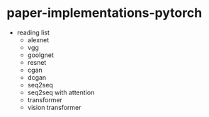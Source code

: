 # paper-implementations-pytorch

- reading list
  - alexnet
  - vgg
  - goolgnet
  - resnet
  - cgan
  - dcgan
  - seq2seq
  - seq2seq with attention
  - transformer
  - vision transformer
